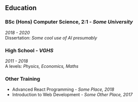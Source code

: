 ## Education

### BSc (Hons) Computer Science, 2:1 _- Some University_

_2018 - 2020_  
Dissertation: _Some cool use of AI presumably_

### High School _- VGHS_

_2011 - 2018_  
A levels: _Physics, Economics, Maths_

### Other Training

- Advanced React Programming _- Some Place, 2018_
- Introduction to Web Development _- Some Other Place, 2017_
